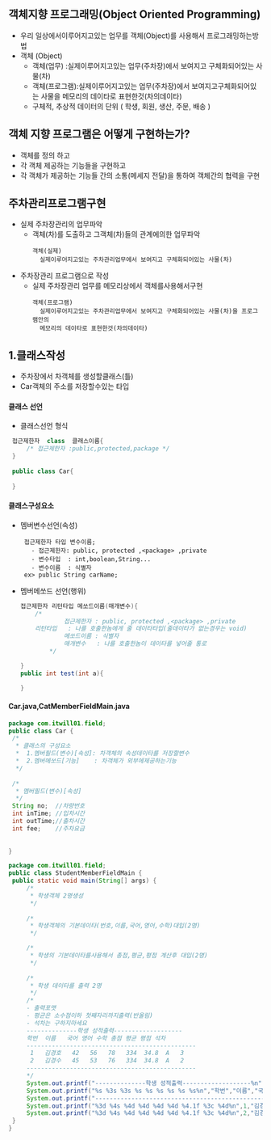 
## 객체지향 프로그래밍(Object Oriented Programming)
  - 우리 일상에서이루어지고있는 업무를 객체(Object)를 사용해서 프로그래밍하는방법
  - 객체 (Object)
	 - 객체(업무)   :실제이루어지고있는 업무(주차장)에서 보여지고 구체화되어있는 사물(차)  
	 - 객체(프로그램):실제이루어지고있는 업무(주차장)에서 보여지고구체화되어있는 사물을 메모리의 데이타로 표현한것(차의데이타) 
	 - 구체적, 추상적 데이터의 단위 ( 학생, 회원, 생산, 주문, 배송 )

## 객체 지향 프로그램은 어떻게 구현하는가?

- 객체를 정의 하고 
- 각 객체 제공하는 기능들을 구현하고
- 각 객체가 제공하는 기능들 간의 소통(메세지 전달)을 통하여 객체간의 협력을 구현 



 ## 주차관리프로그램구현
 
   - 실제 주차장관리의 업무파악
     - 객체(차)를 도출하고 그객체(차)들의 관계에의한 업무파악
       ```
       객체(실제)
         실제이루어지고있는 주차관리업무에서 보여지고 구체화되어있는 사물(차)    
       ```
   - 주차장관리 프로그램으로 작성 
     - 실제 주차장관리 업무를 메모리상에서 객체를사용해서구현
       ```
       객체(프로그램)
         실제이루어지고있는 주차관리업무에서 보여지고 구체화되어있는 사물(차)을 프로그램안의
         메모리의 데이타로 표현한것(차의데이타)
       ```

  ## 1.클래스작성
  
   - 주차장에서 차객체를 생성할클래스(틀)
   - Car객체의 주소를 저장할수있는 타입
   ####  클래스 선언
   - 클래스선언 형식       
   ```java
	접근제한자  class  클래스이름{
	    /* 접근제한자 :public,protected,package */
	}
	
	public class Car{
	
	}
   ```


 #### 클래스구성요소
  - 멤버변수선언(속성)
    ```
     접근제한자 타입 변수이름;
       - 접근제한자: public, protected ,<package> ,private
       - 변수타입  : int,boolean,String...
       - 변수이름  : 식별자
     ex> public String carName;
    ```
  - 멤버메쏘드 선언(행위)
    ```java
	접근제한자 리턴타입 메쏘드이름(매개변수){
		/*
                접근제한자 : public, protected ,<package> ,private
		리턴타입   : 나를 호출한놈에게 줄 데이타타입(줄데이타가 없는경우는 void)
                메쏘드이름 : 식별자
                매개변수   : 나를 호출한놈이 데이타를 넣어줄 통로
	        */
	
	}
 	public int test(int a){
	
	}
    ```
   #### Car.java,CatMemberFieldMain.java
   ```java
package com.itwill01.field;
public class Car {
	/*
	 * 클래스의 구성요소
	 * 	1.멤버필드(변수)[속성]: 차객체의 속성데이타를 저장할변수
	 *  2.멤버메쏘드[기능]    : 차객체가 외부에제공하는기능
	 */
	
	/*
	 * 멤버필드(변수)[속성]
	 */
	String no;  //차량번호
	int inTime; //입차시간
	int outTime;//출차시간
	int fee;    //주차요금
	
	
}

package com.itwill01.field;
public class StudentMemberFieldMain {
	public static void main(String[] args) {
		/*
		 * 학생객체 2명생성
		 */
		
		/*
		 * 학생객체의 기본데이타(번호,이름,국어,영어,수학)대입(2명)
		 */

		/*
		 * 학생의 기본데이타를사용해서 총점,평균,평점 계산후 대입(2명)
		 */
		
		/*
		 * 학생 데이타를 출력 2명
		 */
		/*
		- 출력포맷
		- 평균은 소수점이하 첫째자리까지출력(반올림)
		- 석차는 구하지마세요
		--------------학생 성적출력-------------------
		학번  이름   국어 영어 수학 총점 평균 평점 석차
		-----------------------------------------------
		 1   김경호   42   56   78   334  34.8  A   3  
		 2   김경수   45   53   76   334  34.8  A   2  
		-----------------------------------------------
		*/
		System.out.printf("--------------학생 성적출력-------------------%n");
		System.out.printf("%s %3s %3s %s %s %s %s %s %s%n","학번","이름","국어", "영어","수학","총점","평균","평점","석차");
		System.out.printf("-----------------------------------------------%n");
		System.out.printf("%3d %4s %4d %4d %4d %4d %4.1f %3c %4d%n",1,"김경호", 42,56,78,334,34.56,'A',3 );
		System.out.printf("%3d %4s %4d %4d %4d %4d %4.1f %3c %4d%n",2,"김경수", 42,56,78,334,56.89,'A',3 );
	}
}

   ```
